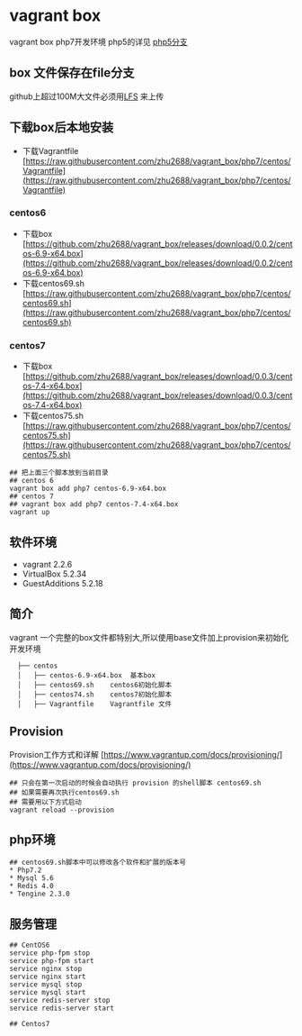 # vagrant box 
vagrant box php7开发环境 php5的详见 [php5分支](https://github.com/zhu2688/vagrant_box/tree/master)

## box 文件保存在file分支
github上超过100M大文件必须用[LFS](https://git-lfs.github.com) 来上传

## 下载box后本地安装
- 下载Vagrantfile [https://raw.githubusercontent.com/zhu2688/vagrant_box/php7/centos/Vagrantfile](https://raw.githubusercontent.com/zhu2688/vagrant_box/php7/centos/Vagrantfile)

### centos6 
- 下载box [https://github.com/zhu2688/vagrant_box/releases/download/0.0.2/centos-6.9-x64.box](https://github.com/zhu2688/vagrant_box/releases/download/0.0.2/centos-6.9-x64.box)
- 下载centos69.sh [https://raw.githubusercontent.com/zhu2688/vagrant_box/php7/centos/centos69.sh](https://raw.githubusercontent.com/zhu2688/vagrant_box/php7/centos/centos69.sh)

### centos7
- 下载box [https://github.com/zhu2688/vagrant_box/releases/download/0.0.3/centos-7.4-x64.box](https://github.com/zhu2688/vagrant_box/releases/download/0.0.3/centos-7.4-x64.box)
- 下载centos75.sh [https://raw.githubusercontent.com/zhu2688/vagrant_box/php7/centos/centos75.sh](https://raw.githubusercontent.com/zhu2688/vagrant_box/php7/centos/centos75.sh)

```shell
## 把上面三个脚本放到当前目录
## centos 6
vagrant box add php7 centos-6.9-x64.box
## centos 7
## vagrant box add php7 centos-7.4-x64.box
vagrant up

```

## 软件环境
-  vagrant 2.2.6
-  VirtualBox 5.2.34
-  GuestAdditions 5.2.18

## 简介
  vagrant 一个完整的box文件都特别大,所以使用base文件加上provision来初始化开发环境

```shell
  ├── centos
  │   ├── centos-6.9-x64.box  基本box
  │   ├── centos69.sh    centos6初始化脚本
  │   ├── centos74.sh    centos7初始化脚本
  │   ├── Vagrantfile    Vagrantfile 文件
```
## Provision
  Provision工作方式和详解 [https://www.vagrantup.com/docs/provisioning/](https://www.vagrantup.com/docs/provisioning/)
```shell
## 只会在第一次启动的时候会自动执行 provision 的shell脚本 centos69.sh 
## 如果需要再次执行centos69.sh 
## 需要用以下方式启动
vagrant reload --provision
```

## php环境

```shell
## centos69.sh脚本中可以修改各个软件和扩展的版本号
* Php7.2
* Mysql 5.6
* Redis 4.0
* Tengine 2.3.0
```

## 服务管理 
```shell
## CentOS6
service php-fpm stop 
service php-fpm start
service nginx stop 
service nginx start 
service mysql stop 
service mysql start
service redis-server stop
service redis-server start

## Centos7
```